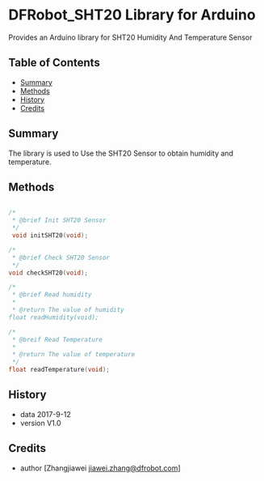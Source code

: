 # DFRobot_SHT20 Library for Arduino
Provides an Arduino library for SHT20 Humidity And Temperature Sensor
## Table of Contents

* [Summary](#summary)
* [Methods](#methods)
* [History](#history)
* [Credits](#credits)
<snippet>
<content>

## Summary

The library is used to Use the SHT20 Sensor to obtain humidity and temperature.

## Methods

```C++

/*
 * @brief Init SHT20 Sensor
 */
 void initSHT20(void);

/*
 * @brief Check SHT20 Sensor
 */
void checkSHT20(void);

/*
 * @brief Read humidity
 *
 * @return The value of humidity
float readHumidity(void);

/*
 * @breif Read Temperature
 *
 * @return The value of temperature
 */
float readTemperature(void);

```

## History

- data 2017-9-12
- version V1.0

## Credits

- author [Zhangjiawei  <jiawei.zhang@dfrobot.com>]